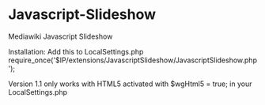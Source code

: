 Javascript-Slideshow
====================

Mediawiki Javascript Slideshow

Installation:
Add this to LocalSettings.php
require_once('$IP/extensions/JavascriptSlideshow/JavascriptSlideshow.php');

Version 1.1 only works with HTML5 activated with 
$wgHtml5 = true;
in your LocalSettings.php